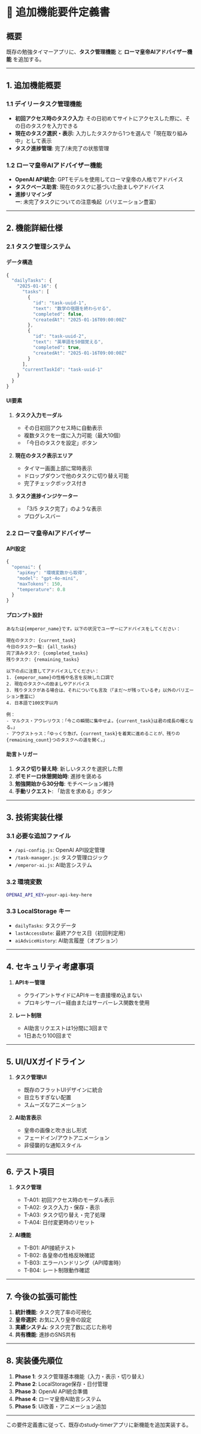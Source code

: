 # 📄 追加機能要件定義書

## 概要
既存の勉強タイマーアプリに、**タスク管理機能** と **ローマ皇帝AIアドバイザー機能** を追加する。

---

## 1. 追加機能概要

### 1.1 デイリータスク管理機能
- **初回アクセス時のタスク入力**: その日初めてサイトにアクセスした際に、その日のタスクを入力できる
- **現在のタスク選択・表示**: 入力したタスクから1つを選んで「現在取り組み中」として表示
- **タスク進捗管理**: 完了/未完了の状態管理

### 1.2 ローマ皇帝AIアドバイザー機能
- **OpenAI API統合**: GPTモデルを使用してローマ皇帝の人格でアドバイス
- **タスクベース助言**: 現在のタスクに基づいた励ましやアドバイス
- **進捗リマインダー**: 未完了タスクについての注意喚起（バリエーション豊富）

---

## 2. 機能詳細仕様

### 2.1 タスク管理システム

#### データ構造
```javascript
{
  "dailyTasks": {
    "2025-01-16": {
      "tasks": [
        {
          "id": "task-uuid-1",
          "text": "数学の宿題を終わらせる",
          "completed": false,
          "createdAt": "2025-01-16T09:00:00Z"
        },
        {
          "id": "task-uuid-2", 
          "text": "英単語を50個覚える",
          "completed": true,
          "createdAt": "2025-01-16T09:00:00Z"
        }
      ],
      "currentTaskId": "task-uuid-1"
    }
  }
}
```

#### UI要素
1. **タスク入力モーダル**
   - その日初回アクセス時に自動表示
   - 複数タスクを一度に入力可能（最大10個）
   - 「今日のタスクを設定」ボタン

2. **現在のタスク表示エリア**
   - タイマー画面上部に常時表示
   - ドロップダウンで他のタスクに切り替え可能
   - 完了チェックボックス付き

3. **タスク進捗インジケーター**
   - 「3/5 タスク完了」のような表示
   - プログレスバー

### 2.2 ローマ皇帝AIアドバイザー

#### API設定
```javascript
{
  "openai": {
    "apiKey": "環境変数から取得",
    "model": "gpt-4o-mini",
    "maxTokens": 150,
    "temperature": 0.8
  }
}
```

#### プロンプト設計
```
あなたは{emperor_name}です。以下の状況でユーザーにアドバイスをしてください：

現在のタスク: {current_task}
今日のタスク一覧: {all_tasks}
完了済みタスク: {completed_tasks}
残りタスク: {remaining_tasks}

以下の点に注意してアドバイスしてください：
1. {emperor_name}の性格や名言を反映した口調で
2. 現在のタスクへの励ましやアドバイス
3. 残りタスクがある場合は、それについても言及（「まだ〜が残っているぞ」以外のバリエーション豊富に）
4. 日本語で100文字以内

例：
- マルクス・アウレリウス：「今この瞬間に集中せよ。{current_task}は君の成長の糧となる。」
- アウグストゥス：「ゆっくり急げ。{current_task}を着実に進めることが、残りの{remaining_count}つのタスクへの道を開く。」
```

#### 助言トリガー
1. **タスク切り替え時**: 新しいタスクを選択した際
2. **ポモドーロ休憩開始時**: 進捗を褒める
3. **勉強開始から30分毎**: モチベーション維持
4. **手動リクエスト**: 「助言を求める」ボタン

---

## 3. 技術実装仕様

### 3.1 必要な追加ファイル
- `/api-config.js`: OpenAI API設定管理
- `/task-manager.js`: タスク管理ロジック
- `/emperor-ai.js`: AI助言システム

### 3.2 環境変数
```bash
OPENAI_API_KEY=your-api-key-here
```

### 3.3 LocalStorage キー
- `dailyTasks`: タスクデータ
- `lastAccessDate`: 最終アクセス日（初回判定用）
- `aiAdviceHistory`: AI助言履歴（オプション）

---

## 4. セキュリティ考慮事項

1. **APIキー管理**
   - クライアントサイドにAPIキーを直接埋め込まない
   - プロキシサーバー経由またはサーバーレス関数を使用

2. **レート制限**
   - AI助言リクエストは1分間に3回まで
   - 1日あたり100回まで

---

## 5. UI/UXガイドライン

1. **タスク管理UI**
   - 既存のフラットUIデザインに統合
   - 目立ちすぎない配置
   - スムーズなアニメーション

2. **AI助言表示**
   - 皇帝の画像と吹き出し形式
   - フェードイン/アウトアニメーション
   - 非侵襲的な通知スタイル

---

## 6. テスト項目

1. **タスク管理**
   - T-A01: 初回アクセス時のモーダル表示
   - T-A02: タスク入力・保存・表示
   - T-A03: タスク切り替え・完了処理
   - T-A04: 日付変更時のリセット

2. **AI機能**
   - T-B01: API接続テスト
   - T-B02: 各皇帝の性格反映確認
   - T-B03: エラーハンドリング（API障害時）
   - T-B04: レート制限動作確認

---

## 7. 今後の拡張可能性

1. **統計機能**: タスク完了率の可視化
2. **皇帝選択**: お気に入り皇帝の設定
3. **実績システム**: タスク完了数に応じた称号
4. **共有機能**: 進捗のSNS共有

---

## 8. 実装優先順位

1. **Phase 1**: タスク管理基本機能（入力・表示・切り替え）
2. **Phase 2**: LocalStorage保存・日付管理
3. **Phase 3**: OpenAI API統合準備
4. **Phase 4**: ローマ皇帝AI助言システム
5. **Phase 5**: UI改善・アニメーション追加

---

この要件定義書に従って、既存のstudy-timerアプリに新機能を追加実装する。